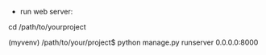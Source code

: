 
* run web server:

 cd /path/to/yourproject
 
  (myvenv) /path/to/your/project$ python manage.py runserver 0.0.0.0:8000
